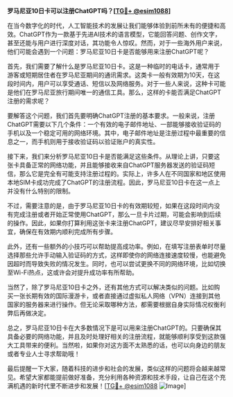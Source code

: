**罗马尼亚10日卡可以注册ChatGPT吗？[[TG💪+ @esim1088](https://t.me/s/esim1088)]**

在当今数字化的时代，人工智能技术的发展让我们能够体验到前所未有的便捷和高效。ChatGPT作为一款基于先进AI技术的语言模型，它能回答问题、创作文字，甚至还能与用户进行深度对话，其功能令人惊叹。然而，对于一些海外用户来说，他们可能会遇到一个问题：罗马尼亚10日卡是否能够用来注册ChatGPT呢？

首先，我们需要了解什么是罗马尼亚10日卡。这是一种临时的电话卡，通常用于游客或短期居住者在罗马尼亚期间的通讯需求。这类卡一般有效期为10天，在这段时间内，用户可以享受通话、短信以及网络服务。对于一些人来说，这种卡可能是他们在罗马尼亚旅行期间唯一的通信工具。那么，这样的卡能否满足ChatGPT注册的需求呢？

要解答这个问题，我们首先要明确ChatGPT注册的基本要求。一般来说，注册ChatGPT需要以下几个条件：一个有效的电子邮件地址、一部能够接收验证码的手机以及一个稳定可用的网络环境。其中，电子邮件地址是注册过程中最重要的信息之一，而手机则用于接收验证码以验证账户的真实性。

接下来，我们来分析罗马尼亚10日卡是否能满足这些条件。从理论上讲，只要这张卡具备正常的网络功能，并且能够接收来自ChatGPT服务器发送的验证码短信，那么它是完全有可能支持注册过程的。实际上，许多人在不同国家和地区使用本地SIM卡成功完成了ChatGPT的注册流程。因此，罗马尼亚10日卡在这一点上并没有什么特别的限制。

不过，需要注意的是，由于罗马尼亚10日卡的有效期较短，如果在这段时间内没有完成注册或者开始正常使用ChatGPT，那么一旦卡片过期，可能会影响到后续的操作。因此，如果你打算利用这张卡来注册ChatGPT，建议尽早安排好相关事宜，确保在有效期内顺利完成所有步骤。

此外，还有一些额外的小技巧可以帮助提高成功率。例如，在填写注册表单时尽量选择那些允许手动输入验证码的方式，这样即使你的网络连接速度较慢，也能避免因超时而导致失败的情况发生。同时，也可以尝试更换不同的网络环境，比如切换至Wi-Fi热点，这或许会对提升成功率有所帮助。

当然了，除了罗马尼亚10日卡之外，还有其他方式可以解决类似的问题。比如购买一张长期有效的国际漫游卡，或者直接通过虚拟私人网络（VPN）连接到其他国家的服务器来进行操作。但无论采取哪种方法，都需要根据自身实际情况权衡利弊后再做决定。

总之，罗马尼亚10日卡在大多数情况下是可以用来注册ChatGPT的。只要确保其具备必要的网络功能，并且及时处理好相关的注册流程，就能够顺利享受到这款强大工具带来的便利。当然啦，如果你对这方面不太熟悉的话，也可以向身边的朋友或者专业人士寻求帮助哦！

最后提醒一下大家，随着科技的进步和社会的发展，类似这样的问题将会越来越常见。希望大家都能提前做好准备，充分利用各种资源和技术手段，让自己在这个充满机遇的新时代里不断进步和发展！[[TG💪+ @esim1088](https://t.me/s/esim1088) ![Image](https://i.postimg.cc/4NQfJmqS/Snipaste-2025-05-13-00-14-12.png)]